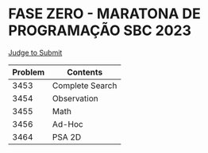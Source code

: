 # FASE ZERO - MARATONA DE PROGRAMAÇÃO SBC 2023
[Judge to Submit](https://www.beecrowd.com.br/judge/pt/problems/origin/219)

| Problem | Contents |
| --- | --- |
| 3453 | Complete Search |
| 3454 | Observation |
| 3455 | Math |
| 3456 | Ad-Hoc |
| 3464 | PSA 2D |